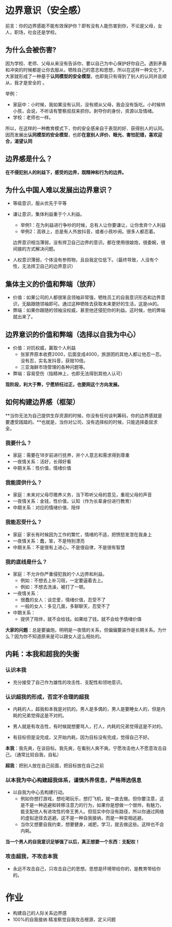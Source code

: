 # 边界意识（安全感）

前言：你的边界感能不能有效保护你？即有没有人能伤害到你，不论是父母，女人，职场，社会还是学校。

## 为什么会被伤害?

因为学校、老师、父母从来没有告诉你，要以自己为中心保护好你自己。遇到矛盾和冲突的时候都是让你去服从，牺牲自己的意志和思想，所以在这样一种文化下，大家就形成了一种基于**认同模型的安全模型**，也即我只有得到了别人的认同并且顺从，我才是安全的 。

举例：

* 家庭中：小时候，我如果没有认同，没有顺从父母，我会没有饭吃。小时候哄小孩，会说，不听话有警察叔叔来抓你。剥夺你的身份，资源以及情绪。
* 学校：老师也一样。

所以，在这样的一种教育模式下，你的安全感来自于表现的好、获得别人的认同。因而发展出**认同模型的安全模型**，也即**在意别人评价、眼光、害怕犯错，喜欢迎合，渴望认同**

## 边界感是什么？

**在不侵犯别人的利益下，感受的边界，既精神和行为的边界。**

## 为什么中国人难以发展出边界意识？

* 等级意识，服从优先于平等

* 谦让意识，集体利益重于个人利益。

  * 举例1：在为利益进行争吵的时候，总有人让你要谦让，让你舍弃个人利益
  * 举例2：高铁上，总是有人外放抖音，或者小孩吵闹。很多人都忍着。

  边界意识相当薄弱，没有捍卫自己边界的意识。都在使用很娘炮，很委婉，很间接的方式解决问题。

* 人权意识薄弱，个体没有参照物，且自我定位低下。（最终导致，人没有个性，无法捍卫自己的边界意识）

## 集体主义的价值和弊端（放弃）

* 价值：如果公司的人都很笨且领袖非常强，牺牲员工的自我意识形态和边界意识，无脑跟随领袖即可。通过这种牺牲去获取未来更好的生活，这是ok的。
* 弊端：如果你跟随的领袖没权威，甚至他还侵犯你的利益。这时候，他的弊端就出来了。

## 边界意识的价值和弊端（选择以自我为中心）

* 价值：对抗权威，赢取个人利益
  * 张家界原本收费2000，后面变成4000，旅游团的其他人都让他忍一忍。没有忍，实名发抖音，获赔10倍。
  * 三亚海鲜市场管理的各种问题等。
* 弊端：容易受伤（指精神上，也即无法得到其他人认可）

**现阶段，利大于弊，宁愿矫枉过正，也要网这个方向发展。**

## 如何构建边界感（框架）

**当你无法为自己提供生存资源的时候，你没有任何谈判筹码，你的边界感就是要遭受践踏的。**也就是，当你对公司，没有选择权的时候，只能选择委屈求全。

### 我要什么？

* 家庭：需要在18岁前进行抚养，并个人意志和需求得到尊重
* 一夜情关系：活好，长得好看
* 中期关系：性价值，情绪价值

### 我能提供什么？

* 家庭：未来对父母尽赡养义务，当下聆听父母的意见，重视父母的声音
* 一夜情关系：金钱，性价值，认知（作为长辈身份进行教育）
* 中期关系：对应的情绪价值、陪伴

### 我能忍受什么？

* 家庭：家长有时候因为工作的繁忙，情绪的不适，把愤怒发泄在我身上
* 一夜情关系：蠢，笨，不是特别漂亮
* 中期关系：不是很有上进心，不是很自律，不是很有智慧

### 我的底线是什么？

* 家庭：不允许你严重侵犯我的个人边界和利益。
  * 例如：不想去上补习班，一定要逼着去上。
  * 例如：不想去洗澡，被打了一顿。
* 一夜情关系：
  * 很蠢的女人：谈恋爱，情绪价值，忍受不了
  *  一般的女人：多见几面，多聊聊天，忍受不了
* 中期关系：
  * 提供了陪伴，就不会给钱。如果给了钱，就不会给予情绪价值

**大家的问题**：总是要骗炮，明明是一夜情的关系，但偏偏要装作是长期关系。为什么？因为你不知道原来是可以跟女人这么相处的。

## 内耗：本我和超我的失衡

### 认识本我

* 充分接受了自己作为雄性的攻击性、支配性和领地意识。

### 认识超我的形成，否定不合理的超我

* 内耗的人，超我和本我是对抗的。男人是多偶的，男人是要睡女人的，但是内耗的兄弟觉得这是不对的。

* 男人就是有攻击性，有时候就想要骂人，打人，内耗的兄弟觉得这是不对的。
* 有目标但是没完成，又开始内耗，因为目标没有完成，觉得自己不好。

**本我**：我先爽，在谈目标。我先爽，在看别人爽不爽。宁愿攻击他人不愿意攻击自己。（通常比较自我，自私）

**超我**：把别人放在自己前面，把目标放在自己之前

### 以本我为中心构建超我体系，谨慎外界信息，严格筛选信息

* 以自我为中心去构建行动。
  * 例如你想打游戏，想吃喝玩乐，想打飞机，就一直去做。但你要注意，这是不是一种逃避和转移注意力的行为，如果你是想做一个很帅，有魅力，能支配他人有进攻性的帝王男人。但现实中你没有路径，所以你通过网络的虚拟途径去逃避。这不是一种自我接纳，而是一种变相逃避。
  * 当你又想要自我约束，想要健身，减肥，学习，就去做这些。这样也不会内耗。

**当一个男人的自我意识足够强了以后，真正想要一个东西：支配权！**

### 攻击超我，不攻击本我

* 永远不攻击自己，只攻击自己的思想。思想是环境带给你的，是教育带给你的。

# 作业

* 构建自己的人际关系边界感
* 100%的自我接纳 精准察觉自我攻击根源，定义问题